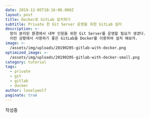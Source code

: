 ```yaml
---
date: 2019-12-05T10:16:00.000Z
layout: post
title: Docker로 GitLab 설치하기
subtitle: Private 한 Git Server 운영을 위한 GitLab 설치
description: >-
  망이 분리된 환경에서 내부 인원을 위한 Git Server를 운영할 필요가 생겼다.
  이런 상황에서 사용하기 좋은 GitLab을 Docker를 이용하여 설치 해보자.
image: >-
  /assets/img/uploads/20190205-gitlab-with-docker.png
optimized_image: >-
  /assets/img/uploads/20190205-gitlab-with-docker-small.png
category: tutorial
tags:
  - private
  - git
  - gitlab
  - docker
author: lonelywolf
paginate: true
---
```

작성중
